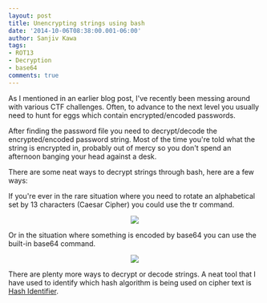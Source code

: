 ```yaml
---
layout: post
title: Unencrypting strings using bash
date: '2014-10-06T08:38:00.001-06:00'
author: Sanjiv Kawa
tags:
- ROT13
- Decryption
- base64
comments: true
---
```


As I mentioned in an earlier blog post, I've recently been messing around with various CTF challenges. Often, to advance to the next level you usually need to hunt for eggs which contain encrypted/encoded passwords.

After finding the password file you need to decrypt/decode the encrypted/encoded password string. Most of the time you're told what the string is encrypted in, probably out of mercy so you don't spend an afternoon banging your head against a desk.

There are some neat ways to decrypt strings through bash, here are a few ways:

If you're ever in the rare situation where you need to rotate an alphabetical set by 13 characters (Caesar Cipher) you could use the tr command.

<figure>
  <center>
    <img src="https://3.bp.blogspot.com/-Load63ogBJ0/U02qy401M8I/AAAAAAAABms/twTtGrNoKPU/s1600/Kali+x64-2014-04-15-15-55-06.png">
  </center>
</figure>

Or in the situation where something is encoded by base64 you can use the built-in base64 command.
<figure>
  <center>
    <img src="https://4.bp.blogspot.com/-s3EBkoax2Iw/U02rxmJ8IxI/AAAAAAAABm0/8zqWJWvaKFw/s1600/Kali+x62-2014-04-15-15-58-45.png">
  </center>
</figure>

There are plenty more ways to decrypt or decode strings. A neat tool that I have used to identify which hash algorithm is being used on cipher text is <a href="https://code.google.com/archive/p/hash-identifier/">Hash Identifier</a>.
